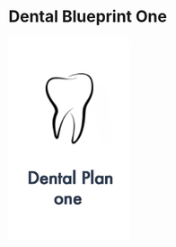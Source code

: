 # Dental Blueprint One
![Plate cover](https://github.com/kakoga/dental-plan-1/blob/master/shield.png)
